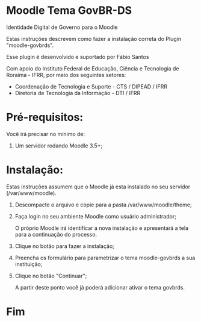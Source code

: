 # Moodle Tema GovBR-DS
Identidade Digital de Governo para o Moodle

Estas instruções descrevem como fazer a instalação correta do Plugin "moodle-govbrds".

Esse plugin é desenvolvido e suportado por Fábio Santos

Com apoio do Instituto Federal de Educação, Ciência e Tecnologia de Roraima - IFRR, por meio dos seguintes setores: 
- Coordenação de Tecnologia e Suporte - CTS / DIPEAD / IFRR 
- Diretoria de Tecnologia da Informação - DTI / IFRR

Pré-requisitos:
============
Você irá precisar no mínimo de:

1.  Um servidor rodando Moodle 3.5+;

Instalação:
============
Estas instruções assumem que o Moodle já esta instalado no seu servidor (/var/www/moodle).

1.  Descompacte o arquivo e copie para a pasta /var/www/moodle/theme;
1.  Faça login no seu ambiente Moodle como usuário administrador;

    O próprio Moodle irá identificar a nova instalação e apresentará a tela para a continuação do processo.

3.  Clique no botão para fazer a instalação;
4.  Preencha os formulário para parametrizar o tema moodle-govbrds a sua instituição;
5.  Clique no botão "Continuar";

	A partir deste ponto você já poderá adicionar ativar o tema govbrds.

Fim
============
